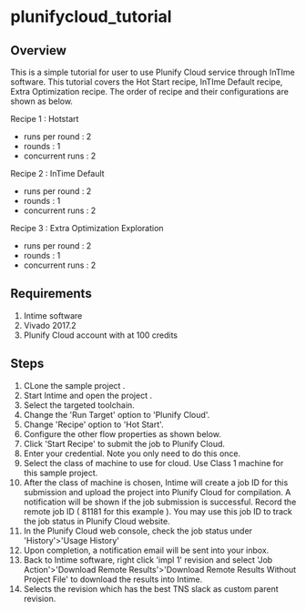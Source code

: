 # plunifycloud_tutorial
## Overview
This is a simple tutorial for user to use Plunify Cloud service through InTIme software. This tutorial covers the  Hot Start recipe, InTIme Default recipe, Extra Optimization recipe. The order of recipe and their configurations are shown as below.

Recipe 1 : Hotstart
  - runs per round  : 2
  - rounds          : 1
  - concurrent runs : 2
  
Recipe 2 : InTime Default
  - runs per round  : 2
  - rounds          : 1
  - concurrent runs : 2

Recipe 3 : Extra Optimization Exploration
  - runs per round  : 2
  - rounds          : 1
  - concurrent runs : 2

## Requirements
1. Intime software
2. Vivado 2017.2
3. Plunify Cloud account with at 100 credits

## Steps

1. CLone the sample project .
2. Start Intime and open the project .
3. Select the targeted toolchain. 
4. Change the 'Run Target' option to 'Plunify Cloud'.
5. Change 'Recipe' option to 'Hot Start'.
6. Configure the other flow properties as shown below. 
7. Click 'Start Recipe' to submit the job to Plunify Cloud.
8. Enter your credential. Note you only need to do this once.
9. Select the class of machine to use for cloud. Use Class 1 machine for this sample project. 
10. After the class of machine is chosen, Intime will create a job ID for this submission and upload the project into Plunify Cloud for compilation. A notification will be shown if the job submission is successful. Record the remote job ID ( 81181 for this example ). You may use this job ID to track the job status in Plunify Cloud website.
11. In the Plunify Cloud web console, check the job status under 'History'>'Usage History'
12. Upon completion, a notification email will be sent into your inbox.
13. Back to Intime software, right click 'impl 1' revision and select 'Job Action'>'Download Remote Results'>'Download Remote Results Without Project File' to download the results into Intime. 
14. Selects the revision which has the best TNS slack as custom parent revision. 

